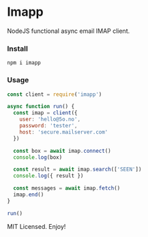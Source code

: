# Imapp

NodeJS functional async email IMAP client.

### Install
```
npm i imapp
```

### Usage

```js
const client = require('imapp')

async function run() {
  const imap = client({
    user: 'hello@5o.no',
    password: 'tester',
    host: 'secure.mailserver.com'
  })

  const box = await imap.connect()
  console.log(box)

  const result = await imap.search(['SEEN'])
  console.log({ result })

  const messages = await imap.fetch()
  imap.end()
}

run()
```

MIT Licensed. Enjoy!
